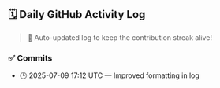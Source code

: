 ## 🗓️ Daily GitHub Activity Log

> 🤖 Auto-updated log to keep the contribution streak alive!

### ✅ Commits

- 🕒 2025-07-09 17:12 UTC — Improved formatting in log

